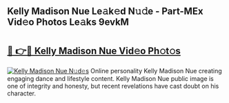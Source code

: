 ## Kelly Madison Nue Le𝚊k𝚎d N𝚞𝚍e - Part-MEx Vid𝚎o Photos Le𝚊ks 9evkM

# <h2><a href="http://fbaskjz.evod.top/?m=Kelly+Madison+Nue">🔗 👉🔴 Kelly Madison Nue Vid𝚎o Ph𝚘t𝚘s</a></h2>

[![Kelly Madison Nue N𝚞d𝚎s](https://i.imgur.com/8V9OHl7.gif)](http://fbaskjz.evod.top/?m=Kelly+Madison+Nue)
Online personality Kelly Madison Nue creating engaging dance and lifestyle content. Kelly Madison Nue public image is one of integrity and honesty, but recent revelations have cast doubt on his character. 
